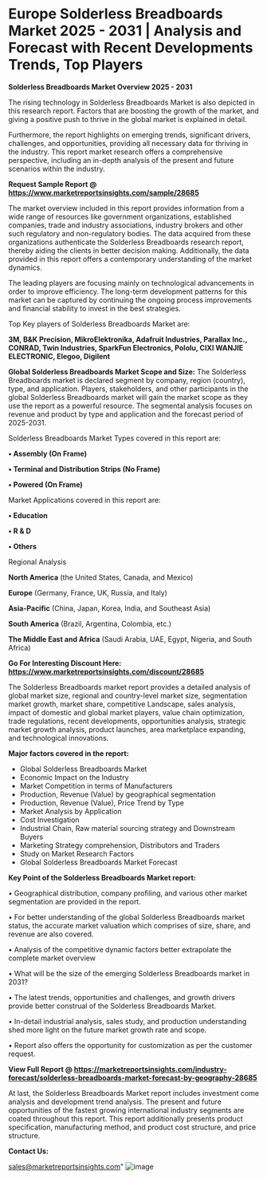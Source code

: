 # Europe Solderless Breadboards Market 2025 - 2031 | Analysis and Forecast with Recent Developments Trends, Top Players

<Strong> Solderless Breadboards Market Overview 2025 - 2031</strong>

The rising technology in Solderless Breadboards Market is also depicted in this research report. Factors that are boosting the growth of the market, and giving a positive push to thrive in the global market is explained in detail.

Furthermore, the report highlights on emerging trends, significant drivers, challenges, and opportunities, providing all necessary data for thriving in the industry. This report market research offers a comprehensive perspective, including an in-depth analysis of the present and future scenarios within the industry.

<strong>Request Sample Report @ <a href=https://www.marketreportsinsights.com/sample/28685>https://www.marketreportsinsights.com/sample/28685</a></strong>

The market overview included in this report provides information from a wide range of resources like government organizations, established companies, trade and industry associations, industry brokers and other such regulatory and non-regulatory bodies. The data acquired from these organizations authenticate the Solderless Breadboards research report, thereby aiding the clients in better decision making. Additionally, the data provided in this report offers a contemporary understanding of the market dynamics.

The leading players are focusing mainly on technological advancements in order to improve efficiency. The long-term development patterns for this market can be captured by continuing the ongoing process improvements and financial stability to invest in the best strategies.

Top Key players of Solderless Breadboards Market are:

<strong>3M, B&K Precision, MikroElektronika, Adafruit Industries, Parallax Inc., CONRAD, Twin Industries, SparkFun Electronics, Pololu, CIXI WANJIE ELECTRONIC, Elegoo, Digilent</strong>

<strong><b>Global Solderless Breadboards Market Scope and Size:</b></strong>
The Solderless Breadboards market is declared segment by company, region (country), type, and application. Players, stakeholders, and other participants in the global Solderless Breadboards market will gain the market scope as they use the report as a powerful resource. The segmental analysis focuses on revenue and product by type and application and the forecast period of 2025-2031.

Solderless Breadboards Market Types covered in this report are:

<strong>• Assembly (On Frame)

• Terminal and Distribution Strips (No Frame)

• Powered (On Frame)</strong>

Market Applications covered in this report are:

<strong>• Education

• R & D

• Others</strong> 

Regional Analysis

<strong>North America</strong> (the United States, Canada, and Mexico)

<strong>Europe</strong> (Germany, France, UK, Russia, and Italy)

<strong>Asia-Pacific</strong> (China, Japan, Korea, India, and Southeast Asia)

<strong>South America</strong> (Brazil, Argentina, Colombia, etc.)

<strong>The Middle East and Africa</strong> (Saudi Arabia, UAE, Egypt, Nigeria, and South Africa)

<strong>Go For Interesting Discount Here: <a href=https://www.marketreportsinsights.com/discount/28685>https://www.marketreportsinsights.com/discount/28685</a></strong>

The Solderless Breadboards market report provides a detailed analysis of global market size, regional and country-level market size, segmentation market growth, market share, competitive Landscape, sales analysis, impact of domestic and global market players, value chain optimization, trade regulations, recent developments, opportunities analysis, strategic market growth analysis, product launches, area marketplace expanding, and technological innovations.

<strong><b>Major factors covered in the report:</b></strong>
<ul>
  <li>Global Solderless Breadboards Market </li>
  <li>Economic Impact on the Industry</li>
  <li>Market Competition in terms of Manufacturers</li>
  <li>Production, Revenue (Value) by geographical segmentation</li>
  <li>Production, Revenue (Value), Price Trend by Type</li>
  <li>Market Analysis by Application</li>
  <li>Cost Investigation</li>
  <li>Industrial Chain, Raw material sourcing strategy and Downstream Buyers</li>
  <li>Marketing Strategy comprehension, Distributors and Traders</li>
  <li>Study on Market Research Factors</li>
  <li>Global Solderless Breadboards Market Forecast</li>
</ul>

<strong><b>Key Point of the Solderless Breadboards Market report:</b></strong>

• Geographical distribution, company profiling, and various other market segmentation are provided in the report.

• For better understanding of the global Solderless Breadboards market status, the accurate market valuation which comprises of size, share, and revenue are also covered.

• Analysis of the competitive dynamic factors better extrapolate the complete market overview

• What will be the size of the emerging Solderless Breadboards market in 2031?

• The latest trends, opportunities and challenges, and growth drivers provide better construal of the Solderless Breadboards Market.

• In-detail industrial analysis, sales study, and production understanding shed more light on the future market growth rate and scope.

• Report also offers the opportunity for customization as per the customer request.

<strong><b>View Full Report @ <a href=https://marketreportsinsights.com/industry-forecast/solderless-breadboards-market-forecast-by-geography-28685>https://marketreportsinsights.com/industry-forecast/solderless-breadboards-market-forecast-by-geography-28685</a></b></strong>


At last, the Solderless Breadboards Market report includes investment come analysis and development trend analysis. The present and future opportunities of the fastest growing international industry segments are coated throughout this report. This report additionally presents product specification, manufacturing method, and product cost structure, and price structure.

<strong>Contact Us:</strong>

sales@marketreportsinsights.com"
![image](https://github.com/user-attachments/assets/1723f036-032b-4338-a086-69fb35b09164)
